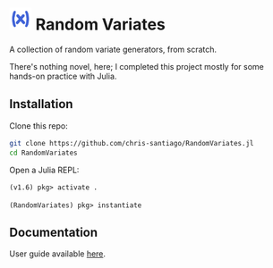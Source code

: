 <h1>
<img src="docs/src/assets/logo.png" width=40>
Random Variates
</h1>

A collection of random variate generators, from scratch. 

There's nothing novel, here; I completed this project mostly for some hands-on practice with Julia.

## Installation

Clone this repo:

```bash
git clone https://github.com/chris-santiago/RandomVariates.jl
cd RandomVariates
```

Open a Julia REPL:

```julia-repl
(v1.6) pkg> activate .

(RandomVariates) pkg> instantiate
```

## Documentation

User guide available [here](https://chris-santiago.github.io/RandomVariates.jl/dev/).

